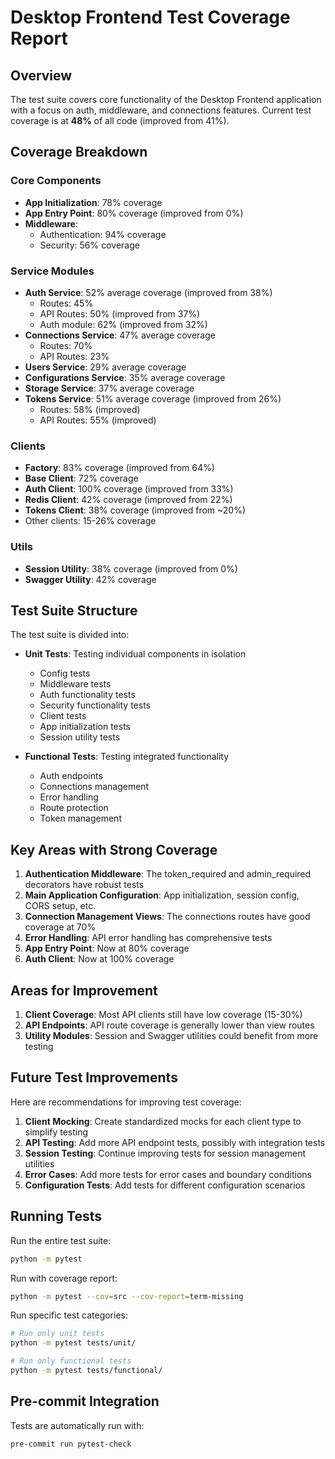 # Desktop Frontend Test Coverage Report

## Overview

The test suite covers core functionality of the Desktop Frontend application with a focus on auth, middleware, and connections features. Current test coverage is at **48%** of all code (improved from 41%).

## Coverage Breakdown

### Core Components
- **App Initialization**: 78% coverage
- **App Entry Point**: 80% coverage (improved from 0%)
- **Middleware**:
  - Authentication: 94% coverage
  - Security: 56% coverage

### Service Modules
- **Auth Service**: 52% average coverage (improved from 38%)
  - Routes: 45%
  - API Routes: 50% (improved from 37%)
  - Auth module: 62% (improved from 32%)
- **Connections Service**: 47% average coverage
  - Routes: 70%
  - API Routes: 23%
- **Users Service**: 29% average coverage
- **Configurations Service**: 35% average coverage
- **Storage Service**: 37% average coverage
- **Tokens Service**: 51% average coverage (improved from 26%)
  - Routes: 58% (improved)
  - API Routes: 55% (improved)

### Clients
- **Factory**: 83% coverage (improved from 64%)
- **Base Client**: 72% coverage
- **Auth Client**: 100% coverage (improved from 33%)
- **Redis Client**: 42% coverage (improved from 22%)
- **Tokens Client**: 38% coverage (improved from ~20%)
- Other clients: 15-26% coverage

### Utils
- **Session Utility**: 38% coverage (improved from 0%)
- **Swagger Utility**: 42% coverage

## Test Suite Structure

The test suite is divided into:

- **Unit Tests**: Testing individual components in isolation
  - Config tests
  - Middleware tests
  - Auth functionality tests
  - Security functionality tests
  - Client tests
  - App initialization tests
  - Session utility tests

- **Functional Tests**: Testing integrated functionality
  - Auth endpoints
  - Connections management
  - Error handling
  - Route protection
  - Token management

## Key Areas with Strong Coverage

1. **Authentication Middleware**: The token_required and admin_required decorators have robust tests
2. **Main Application Configuration**: App initialization, session config, CORS setup, etc.
3. **Connection Management Views**: The connections routes have good coverage at 70%
4. **Error Handling**: API error handling has comprehensive tests
5. **App Entry Point**: Now at 80% coverage
6. **Auth Client**: Now at 100% coverage

## Areas for Improvement

1. **Client Coverage**: Most API clients still have low coverage (15-30%)
2. **API Endpoints**: API route coverage is generally lower than view routes
3. **Utility Modules**: Session and Swagger utilities could benefit from more testing

## Future Test Improvements

Here are recommendations for improving test coverage:

1. **Client Mocking**: Create standardized mocks for each client type to simplify testing
2. **API Testing**: Add more API endpoint tests, possibly with integration tests
3. **Session Testing**: Continue improving tests for session management utilities
4. **Error Cases**: Add more tests for error cases and boundary conditions
5. **Configuration Tests**: Add tests for different configuration scenarios

## Running Tests

Run the entire test suite:
```bash
python -m pytest
```

Run with coverage report:
```bash
python -m pytest --cov=src --cov-report=term-missing
```

Run specific test categories:
```bash
# Run only unit tests
python -m pytest tests/unit/

# Run only functional tests
python -m pytest tests/functional/
```

## Pre-commit Integration

Tests are automatically run with:
```bash
pre-commit run pytest-check
```
